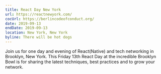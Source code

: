 ```yaml
---
title: React Day New York
url: https://reactnewyork.com/
cocUrl: https://berlincodeofconduct.org/
date: 2019-09-13
endDate: 2019-09-13
location: New York, New York
byline: There will be hot dogs
---
```


Join us for one day and evening of React(Native) and tech networking in Brooklyn, New York. This Friday 13th React Day at the incredible Brooklyn Bowl is for sharing the latest techniques, best practices and to grow your network.
